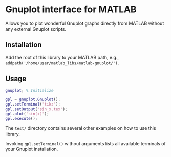 # Gnuplot interface for MATLAB #

Allows you to plot wonderful Gnuplot graphs directly from MATLAB without
any external Gnuplot scripts.

## Installation ##

Add the root of this library to your MATLAB path, e.g.,
`addpath('/home/user/matlab_libs/matlab-gnuplot/')`.

## Usage ##

```matlab
gnuplot; % Initialize

gpl = gnuplot.Gnuplot();
gpl.setTerminal('tikz');
gpl.setOutput('sin_x.tex');
gpl.plot('sin(x)');
gpl.execute();
```

The `test/` directory contains several other examples on how to use this
library.

Invoking `gpl.setTerminal()` without arguments lists all available terminals of
your Gnuplot installation.

